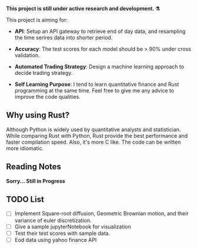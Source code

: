 <b>This project is still under active research and development. ⚗️</b>

This project is aiming for:
- **API**: Setup an API gateway to retrieve end of day data, and resampling the time serires data into 
shorter period.

- **Accuracy**: The test scores for each model should be > 90% under cross validation.

- **Automated Trading Strategy**: Design a machine learning 
approach to decide trading strategy.

- **Self Learning Purpose**: I tend to 
learn quantitative finance and Rust programming at the same time. Feel free 
to give me any advice to improve the code 
qualities.

## Why using Rust?
Although Python is widely used by quantitative analysts 
and statistician. While comparing Rust with Python, Rust provide the best performance and faster compilation speed. Also, it's more C like. The code can be written more idiomatic.

## Reading Notes
**Sorry... Still in Progress**

## TODO List
- [ ] Implement Square-root diffusion, 
Geometric Brownian motion, and their variance of 
euler discretization.
- [ ] Give a sample jupyterNotebook for 
visualization
- [ ] Test their test scores with sample data.
- [ ] Eod data using yahoo finance API
